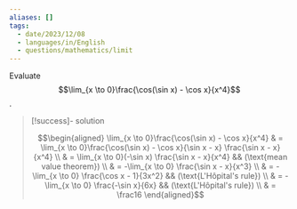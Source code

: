 ```yaml
---
aliases: []
tags:
  - date/2023/12/08
  - languages/in/English
  - questions/mathematics/limit
---
```


Evaluate $$\lim_{x \to 0}\frac{\cos(\sin x) - \cos x}{x^4}$$.

> [!success]- solution
>
> $$\begin{aligned}
\lim_{x \to 0}\frac{\cos(\sin x) - \cos x}{x^4} & = \lim_{x \to 0}\frac{\cos(\sin x) - \cos x}{\sin x - x} \frac{\sin x - x}{x^4} \\
& = \lim_{x \to 0}(-\sin x) \frac{\sin x - x}{x^4} && (\text{mean value theorem}) \\
& = -\lim_{x \to 0} \frac{\sin x - x}{x^3} \\
& = -\lim_{x \to 0} \frac{\cos x - 1}{3x^2} && (\text{L'Hôpital's rule}) \\
& = -\lim_{x \to 0} \frac{-\sin x}{6x} && (\text{L'Hôpital's rule}) \\
& = \frac16
\end{aligned}$$
